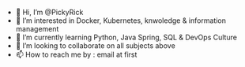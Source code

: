 - 👋 Hi, I’m @PickyRick
- 👀 I’m interested in Docker, Kubernetes, knwoledge & information management
- 🌱 I’m currently learning Python, Java Spring, SQL & DevOps Culture
- 💞️ I’m looking to collaborate on all subjects above
- 📫 How to reach me by : email at first

<!---
PickyRick/PickyRick is a ✨ special ✨ repository because its `README.md` (this file) appears on your GitHub profile.
You can click the Preview link to take a look at your changes.
--->
